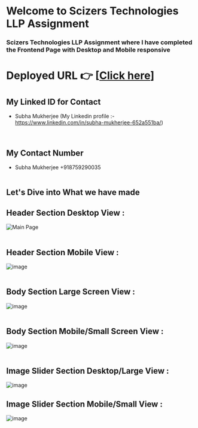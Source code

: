 # Welcome to Scizers Technologies LLP Assignment
<h3>Scizers Technologies LLP Assignment where I have completed the Frontend Page with Desktop and Mobile responsive</h3>

# Deployed URL 👉 [[Click here](https://subhamukherjee321-scizers-technologies-assignment.vercel.app/)]

## My Linked ID for Contact
- Subha Mukherjee (My Linkedin profile :- https://www.linkedin.com/in/subha-mukherjee-652a551ba/)
<br/>

## My Contact Number
- Subha Mukherjee +918759290035
<br/> <br/>

## Let's Dive into What we have made

## Header Section Desktop View :
![Main Page](https://github.com/subhamukherjee321/subhamukherjee321-Scizers_Technologies_Assignment/assets/107471586/0b9eb21e-3122-4920-b052-091b9afcbd4a)
<br/> <br/>

## Header Section Mobile View :
![image](https://github.com/subhamukherjee321/subhamukherjee321-Scizers_Technologies_Assignment/assets/107471586/7fb9c18f-7186-41b5-ae5a-87eecf523786)
<br/> <br/>

## Body Section Large Screen View :
![image](https://github.com/subhamukherjee321/subhamukherjee321-Scizers_Technologies_Assignment/assets/107471586/15651e14-2f8c-4f6d-951d-deaf45fa5be6)
<br/> <br/>

## Body Section Mobile/Small Screen View :
![image](https://github.com/subhamukherjee321/subhamukherjee321-Scizers_Technologies_Assignment/assets/107471586/7842d21b-2992-48c2-93d0-39b24040398d)
<br/> <br/>


## Image Slider Section Desktop/Large View :
![image](https://github.com/subhamukherjee321/subhamukherjee321-Scizers_Technologies_Assignment/assets/107471586/86473efa-14cf-4b9b-a93c-6727eb66aa1c)
<br/>

## Image Slider Section Mobile/Small View :
![image](https://github.com/subhamukherjee321/subhamukherjee321-Scizers_Technologies_Assignment/assets/107471586/de9e672f-8d62-4275-9be6-4a4bb124ab32)
<br/> <br/>

